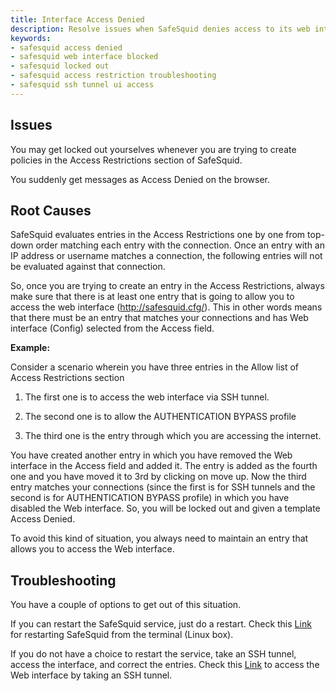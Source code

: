 ```yaml
---
title: Interface Access Denied  
description: Resolve issues when SafeSquid denies access to its web interface due to misconfigured Access Restrictions. Learn root causes and how to regain access using SSH or service restart.  
keywords:
- safesquid access denied  
- safesquid web interface blocked  
- safesquid locked out  
- safesquid access restriction troubleshooting  
- safesquid ssh tunnel ui access  
---
```


## Issues

You may get locked out yourselves whenever you are trying to create policies in the Access Restrictions section of SafeSquid.

You suddenly get messages as Access Denied on the browser.

## Root Causes

SafeSquid evaluates entries in the Access Restrictions one by one from top-down order matching each entry with the connection. Once an entry with an IP address or username matches a connection, the following entries will not be evaluated against that connection.

So, once you are trying to create an entry in the Access Restrictions, always make sure that there is at least one entry that is going to allow you to access the web interface (http://safesquid.cfg/). This in other words means that there must be an entry that matches your connections and has Web interface (Config) selected from the Access field.

**Example:**

Consider a scenario wherein you have three entries in the Allow list of Access Restrictions section

1.  The first one is to access the web interface via SSH tunnel.

2.  The second one is to allow the AUTHENTICATION BYPASS profile

3.  The third one is the entry through which you are accessing the internet.

You have created another entry in which you have removed the Web interface in the Access field and added it. The entry is added as the fourth one and you have moved it to 3rd by clicking on move up. Now the third entry matches your connections (since the first is for SSH tunnels and the second is for AUTHENTICATION BYPASS profile) in which you have disabled the Web interface. So, you will be locked out and given a template Access Denied.

To avoid this kind of situation, you always need to maintain an entry that allows you to access the Web interface.

## Troubleshooting

You have a couple of options to get out of this situation.

If you can restart the SafeSquid service, just do a restart. Check this [Link](https://help.safesquid.com/portal/en/kb/articles/restart-the-safesquid-service-from-terminal) for restarting SafeSquid from the terminal (Linux box).

If you do not have a choice to restart the service, take an SSH tunnel, access the interface, and correct the entries. Check this [Link](https://help.safesquid.com/portal/en/kb/articles/how-to-take-ssh-tunnel-if-you-will-be-locked-out-to-access-safesquid-interface-ui) to access the Web interface by taking an SSH tunnel.
